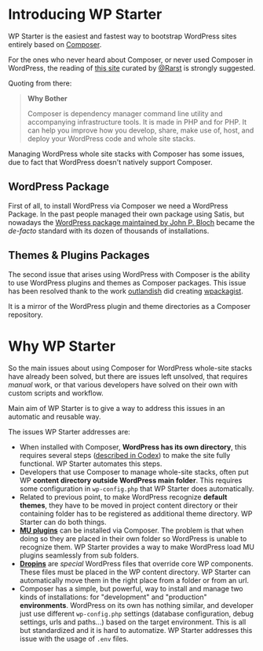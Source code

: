 <!--
currentMenu: what
title: What & Why
-->
# Introducing WP Starter

WP Starter is the easiest and fastest way to bootstrap WordPress sites entirely based on
[Composer](https://getcomposer.org/).

For the ones who never heard about Composer, or never used Composer in WordPress, the reading of [this site](http://composer.rarst.net) curated by [@Rarst](http://www.rarst.net) is strongly suggested.

Quoting from there:

> **Why Bother**
>
> Composer is dependency manager command line utility and accompanying infrastructure tools.
> It is made in PHP and for PHP. It can help you improve how you develop, share, make use of, host, and deploy your WordPress code and whole site stacks.

Managing WordPress whole site stacks with Composer has some issues, due to fact that WordPress doesn't natively support Composer.

## WordPress Package

First of all, to install WordPress via Composer we need a WordPress Package. In the past people managed their own package using Satis,
but nowadays the [WordPress package maintained by John P. Bloch](https://packagist.org/packages/johnpbloch/wordpress) became the *de-facto* standard
with its dozen of thousands of installations.

## Themes & Plugins Packages

The second issue that arises using WordPress with Composer is the ability to use WordPress plugins and themes as Composer packages.
This issue has been resolved thank to the work [outlandish](http://outlandish.com/) did creating [wpackagist](http://wpackagist.org/).

It is a mirror of the WordPress plugin and theme directories as a Composer repository.

# Why WP Starter

So the main issues about using Composer for WordPress whole-site stacks have already been solved, but there are issues left unsolved, that requires *manual* work, or that various developers have solved on their own with custom scripts and workflow.

Main aim of WP Starter is to give a way to address this issues in an automatic and reusable way.

The issues WP Starter addresses are:

 - When installed with Composer, **WordPress has its own directory**, this requires several steps ([described in Codex](https://codex.wordpress.org/Giving_WordPress_Its_Own_Directory))
 to make the site fully functional. WP Starter automates this steps.
 - Developers that use Composer to manage whole-site stacks, often put WP **content directory outside WordPress main folder**. This requires some configuration in `wp-config.php` that WP Starter does automatically.
 - Related to previous point, to make WordPress recognize **default themes**, they have to be moved in project content directory or their containing folder has to be registered as additional theme directory. WP Starter can do both things.
 - [**MU plugins**](https://codex.wordpress.org/Must_Use_Plugins) can be installed via Composer. The problem is that when doing so they are placed in their own folder so WordPress is unable to recognize them. WP Starter provides a way to make WordPress load MU plugins seamlessly from sub folders.
 - [**Dropins**](http://wpengineer.com/2500/wordpress-dropins/) are *special* WordPress files that override core WP components. These files must be placed in the WP content directory. WP Starter can automatically move them in the right place from a folder or from an url.
 - Composer has a simple, but powerful, way to install and manage two kinds of installations: for "development" and "production" **environments**. WordPress on its own has nothing similar, and developer just use different `wp-config.php` settings (database configuration, debug settings, urls and paths...) based on the target environment. This is all but standardized and it is hard to automatize. WP Starter addresses this issue with the usage of `.env` files.

